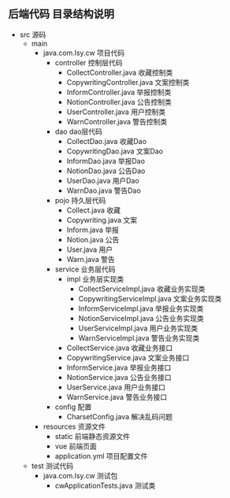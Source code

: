 ## 后端代码 目录结构说明

- src 源码
    - main  
        - java.com.lsy.cw                        项目代码
            - controller                             控制层代码
                - CollectController.java                 收藏控制类
                - CopywritingController.java              文案控制类
                - InformController.java                   举报控制类
                - NotionController.java                   公告控制类
                - UserController.java                     用户控制类
                - WarnController.java                     警告控制类   
            - dao                                     dao层代码
                - CollectDao.java                         收藏Dao
                - CopywritingDao.java                     文案Dao
                - InformDao.java                          举报Dao
                - NotionDao.java                          公告Dao
                - UserDao.java                            用户Dao
                - WarnDao.java                            警告Dao   
            - pojo                                     持久层代码
                - Collect.java                            收藏
                - Copywriting.java                        文案
                - Inform.java                             举报
                - Notion.java                             公告
                - User.java                               用户
                - Warn.java                               警告   
            - service                                   业务层代码
                - impl                                     业务层实现类
                    - CollectServiceImpl.java              收藏业务实现类
                    - CopywritingServiceImpl.java          文案业务实现类
                    - InformServiceImpl.java               举报业务实现类
                    - NotionServiceImpl.java               公告业务实现类
                    - UserServiceImpl.java              用户业务实现类
                    - WarnServiceImpl.java                  警告业务实现类   
                - CollectService.java                       收藏业务接口
                - CopywritingService.java                   文案业务接口
                - InformService.java                        举报业务接口
                - NotionService.java                        公告业务接口
                - UserService.java                          用户业务接口
                - WarnService.java                          警告业务接口   
            - config                                     配置
                - CharsetConfig.java                        解决乱码问题                        
        - resources                                   资源文件
            - static                                     前端静态资源文件
            - vue                                        前端页面
            - application.yml                            项目配置文件
    - test 测试代码
        - java.com.lsy.cw                             测试包
            - cwApplicationTests.java                     测试类
